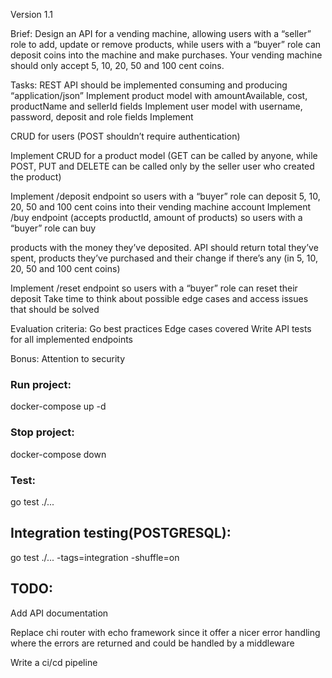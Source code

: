 Version 1.1

Brief:
Design an API for a vending machine, allowing users with a “seller” role to add, update or remove products, while users
with a “buyer” role can deposit coins into the machine and make purchases. Your vending machine should only accept 5,
10, 20, 50 and 100 cent coins.

Tasks:
REST API should be implemented consuming and producing “application/json” Implement product model with amountAvailable,
cost, productName and sellerId fields Implement user model with username, password, deposit and role fields Implement

CRUD for users (POST shouldn’t require authentication)

Implement CRUD for a product model (GET can be called by anyone, while POST, PUT and DELETE can be called only by the
seller user who created the product)

Implement /deposit endpoint so users with a “buyer” role can deposit 5, 10, 20, 50 and 100 cent coins into their vending
machine account Implement /buy endpoint (accepts productId, amount of products) so users with a “buyer” role can buy

products with the money they’ve deposited. API should return total they’ve spent, products they’ve purchased and their
change if there’s any (in 5, 10, 20, 50 and 100 cent coins)

Implement /reset endpoint so users with a “buyer” role can reset their deposit Take time to think about possible edge
cases and access issues that should be solved

Evaluation criteria:
Go best practices Edge cases covered Write API tests for all implemented endpoints

Bonus:
Attention to security

### Run project:

docker-compose up -d

### Stop project:

docker-compose down

### Test:

go test ./...

## Integration testing(POSTGRESQL):

go test ./... -tags=integration -shuffle=on

## TODO:

Add API documentation

Replace chi router with echo framework since it offer a nicer error handling where the errors are returned and could be
handled by a middleware

Write a ci/cd pipeline 